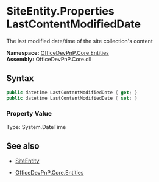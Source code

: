 # SiteEntity.Properties LastContentModifiedDate
The last modified date/time of the site collection's content  

**Namespace:** [OfficeDevPnP.Core.Entities](OfficeDevPnP.Core.Entities.md)  
**Assembly:** OfficeDevPnP.Core.dll  
## Syntax
```C#
public datetime LastContentModifiedDate { get; }
public datetime LastContentModifiedDate { set; }
```

### Property Value
Type: System.DateTime  

## See also
- [SiteEntity](SiteEntity.md) 

- [OfficeDevPnP.Core.Entities](OfficeDevPnP.Core.Entities.md)
